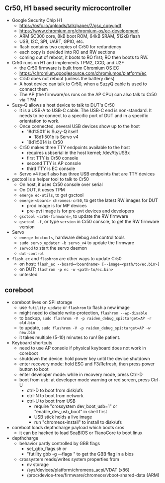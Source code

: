 ## Cr50, H1 based security microcontroller

 - Google Security Chip H1
   - <https://osfc.io/uploads/talk/paper/7/gsc_copy.pdf>
   - <https://www.chromium.org/chromium-os/ec-development>
   - ARM SC300 core, 8kB boot ROM, 64kB SRAM, 512kB flash
   - USB, I2C, SPI, UART, GPIO, etc.
   - flash contains two copies of Cr50 for redundency
   - each copy is devided into RO and RW sections
   - coming out of reboot, it boots to RO first;  RO then boots to RW.
 - Cr50 runs on H1 and implements TPM2, CCD, and U2F
   - the Cr50 firmware is built from Chromium OS EC
   - <https://chromium.googlesource.com/chromiumos/platform/ec>
   - Cr50 does not reboot (unless the battery dies)
   - A host device can talk to Cr50, when a SuzyQ cable is used to connect them
   - The AP (the firmware/os runs on the AP CPU) can also talk to Cr50 via TPM
 - Suzy-Q allows a host device to talk to DUT's Cr50
   - It is a USB-A to USB-C cable.  The USB-C end is non-standard.  It needs
     to be connect to a specific port of DUT and in a specific orientation to
     work.
   - Once connected, several USB devices show up to the host
     - 18d1:501f is Suzy-Q itself
       - 18d1:501b is Servo v4
     - 18d1:5014 is Cr50
   - Cr50 makes three TTY endpoints available to the host
     - requires usbserial in the host kernel; /dev/ttyUSBx
     - first TTY is Cr50 console
     - second TTY is AP console
     - third TTY is EC console
   - Servo v4 itself also has three USB endpoints that are TTY devices
 - gsctool is a helper tool to talk to Cr50
   - On host, it uses Cr50 console over serial
   - On DUT, it ueses TPM
   - `emerge ec-utils`, to get gsctool
   - `emerge-<board> chromeos-cr50`, to get the latest RW images for DUT
     - prod image is for MP devices
     - pre-pvt image is for pre-pvt devices and developers
   - `gsctool <cr50-firmware>`, to update the RW firmware
   - `gsctool -f`, or type `version` in Cr50 console, to get the RW firmware version
 - Servo
   - `emerge hdctools`, hardware debug and control tools
   - `sudo servo_updater -b servo_v4` to update the firmware
   - `servod` to start the servo daemon
   - `dut-control`
 - `flash_ec` and `flashrom` are other ways to update Cr50
   - on host: `flash_ec --board=<boardname> [--image=<path/to/ec.bin>]`
   - on DUT: `flashrom -p ec -w <path-to/ec.bin>`
   - untested

## coreboot

 - coreboot lives on SPI storage
   - use `futility update` or `flashrom` to flash a new image
   - might need to disable write-protection, `flashrom --wp-disable`
   - to backup, `sudo flashrom -V -p raiden_debug_spi:target=AP -r old.bin`
   - to update, `sudo flashrom -V -p raiden_debug_spi:target=AP -w new.bin`
   - it takes multiple (5-10) minutes to run!  Be patient.
 - Keyboard shortcuts
   - need to use AP console if physical keyboard does not work in coreboot
   - shutdown the device: hold power key until the device shutdown
   - enter recovery mode: hold ESC and F3/Refresh, then press power button to boot
   - enter developer mode: while in recovery mode, press Ctrl-D
   - boot from usb: at developer mode warning or red screen, press Ctrl-U
     - ctrl-D to boot from disk/ufs
     - ctrl-N to boot from network
     - ctrl-U to boot from USB
       - require "crossystem dev_boot_usb=1" or "enable_dev_usb_boot" in shell first
       - USB stick holds a live image
       - run "chromeos-install" to install to disk/ufs
 - coreboot loads depthcharge payload which boots cros
   - it can be hacked to load SeaBIOS or TianoCore to boot linux
 - depthcharge
   - behavior partly controlled by GBB flags
     - set_gbb_flags.sh or
     - "futility gbb -g --flags <bios>" to get the GBB flag in a bios
   - crossystem reads/writes system properties from
     - nv storage
     - /sys/devices/platform/chromeos_acpi/VDAT (x86)
     - /proc/device-tree/firmware/chromeos/vboot-shared-data (ARM)
